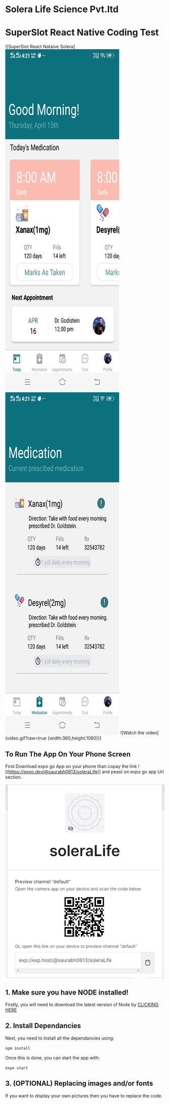 # Solera Life Science Pvt.ltd
# SuperSlot React Native Coding Test

![SuperSlot React Nataive Solera]
<img src="image1.jpg" width="360" height="1080"> <img src="image2.jpg" width="360" height="1080">
![Watch the video](video.gif?raw=true {width:360,height:1080})]

## To Run The App On Your Phone Screen

First Download expo go App on your phone than copay the link ![(https://expo.dev/@saurabh0613/soleraLife)] and peast
on expo go app Url section.

![SuperSlot React Nataive Solera](image3.png?raw=true "Scan The OR code on expo go App") 

## 1. Make sure you have NODE installed!

Firstly, you will need to download the latest version of Node by <a href="https://nodejs.org/en/download/">CLICKING HERE</a>

## 2. Install Dependancies

Next, you need to install all the dependancies using:

```npm install```

Once this is done, you can start the app with:

```expo start```

## 3. (OPTIONAL) Replacing images and/or fonts

If you want to display your own pictures then you have to replace the code.



